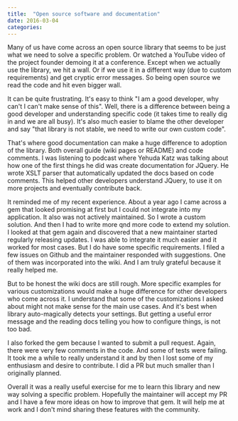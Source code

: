 ```yaml
---
title:  "Open source software and documentation"
date: 2016-03-04
categories:
---
```


Many of us have come across an open source library that seems to be just what we need to solve a specific problem.  Or watched a YouTube video of the project founder demoing it at a conference.  Except when we actually use the library, we hit a wall.  Or if we use it in a different way (due to custom requirements) and get cryptic error messages.  So being open source we read the code and hit even bigger wall.

It can be quite frustrating.  It's easy to think "I am a good developer, why can't I can't make sense of this".  Well, there is a difference between being a good developer and understanding specific code (it takes time to really dig in and we are all busy).  It's also much easier to blame the other developer and say "that library is not stable, we need to write our own custom code".

That's where good documentation can make a huge difference to adoption of the library.  Both overall guide (wiki pages or README) and code comments.  I was listening to podcast where Yehuda Katz was talking about how one of the first things he did was create documentation for JQuery.  He wrote XSLT parser that automatically updated the docs based on code comments.  This helped other developers understand JQuery, to use it on more projects and eventually contribute back.

It reminded me of my recent experience.  About a year ago I came across a gem that looked promising at first but I could not integrate into my application.  It also was not actively maintained.  So I wrote a custom solution.  And then I had to write more qnd more code to extend my solution.  I looked at that gem again and discovered that a new maintainer started regularly releasing updates.  I was able to integrate it much easier and  it worked for most cases.  But I do have some specific requirements.  I filed a few issues on Github and the maintainer responded with suggestions.  One of them was incorporated into the wiki.  And I am truly grateful because it really helped me.

But to be honest the wiki docs are still rough.  More specific examples for various customizations would make a huge difference for other developers who come across it.  I understand that some of the customizations I asked about might not make sense for the main use cases.  And it's best when library auto-magically detects your settings.  But getting a useful error message and the reading docs telling you how to configure things, is not too bad.

I also forked the gem because I wanted to submit a pull request.  Again, there were very few comments in the code.  And some of tests were failing.  It took me a while to really understand it and by then I lost some of my enthusiasm and desire to contribute.  I did a PR but much smaller than I originally planned.

Overall it was a really useful exercise for me to learn this library and new way solving a specific problem.  Hopefully the maintainer will accept my PR and I have a few more ideas on how to improve that gem.  It will help me at work and I don't mind sharing these features with the community.